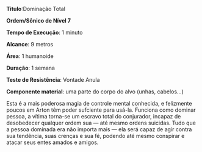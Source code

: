 **Titulo**:Dominação Total

**Ordem/Sônico de Nível 7**

**Tempo de Execução**: 1 minuto

**Alcance**: 9 metros

**Área**: 1 humanoide

**Duração**: 1 semana

**Teste de Resistência**: Vontade Anula

**Componente material**: uma parte do corpo do alvo (unhas, cabelos...)

Esta é a mais poderosa magia de controle mental conhecida, e felizmente poucos em Arton têm poder sufciente para usá-la. 
Funciona como dominar pessoa, a vítima torna-se um escravo total do conjurador, incapaz de desobedecer qualquer ordem sua — até mesmo ordens suicidas.
Tudo que a pessoa dominada era não importa mais — ela será capaz de agir contra sua tendência, suas crenças e sua fé, podendo até mesmo conspirar e atacar seus entes amados e amigos.
